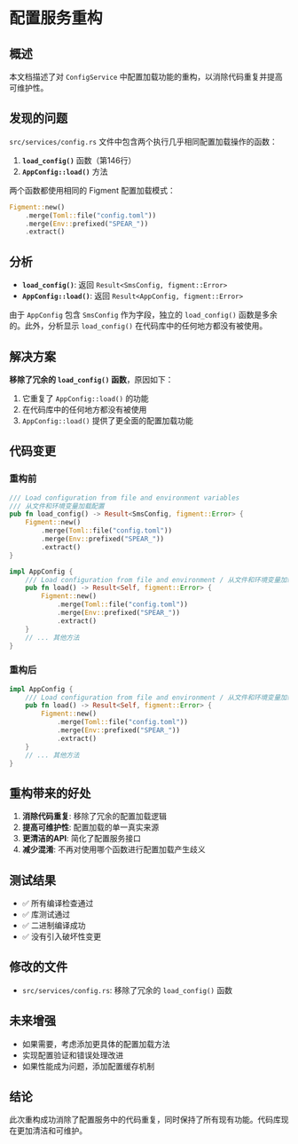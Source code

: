 # 配置服务重构

## 概述
本文档描述了对 `ConfigService` 中配置加载功能的重构，以消除代码重复并提高可维护性。

## 发现的问题
`src/services/config.rs` 文件中包含两个执行几乎相同配置加载操作的函数：

1. **`load_config()`** 函数（第146行）
2. **`AppConfig::load()`** 方法

两个函数都使用相同的 Figment 配置加载模式：
```rust
Figment::new()
    .merge(Toml::file("config.toml"))
    .merge(Env::prefixed("SPEAR_"))
    .extract()
```

## 分析
- **`load_config()`**: 返回 `Result<SmsConfig, figment::Error>`
- **`AppConfig::load()`**: 返回 `Result<AppConfig, figment::Error>`

由于 `AppConfig` 包含 `SmsConfig` 作为字段，独立的 `load_config()` 函数是多余的。此外，分析显示 `load_config()` 在代码库中的任何地方都没有被使用。

## 解决方案
**移除了冗余的 `load_config()` 函数**，原因如下：
1. 它重复了 `AppConfig::load()` 的功能
2. 在代码库中的任何地方都没有被使用
3. `AppConfig::load()` 提供了更全面的配置加载功能

## 代码变更

### 重构前
```rust
/// Load configuration from file and environment variables
/// 从文件和环境变量加载配置
pub fn load_config() -> Result<SmsConfig, figment::Error> {
    Figment::new()
        .merge(Toml::file("config.toml"))
        .merge(Env::prefixed("SPEAR_"))
        .extract()
}

impl AppConfig {
    /// Load configuration from file and environment / 从文件和环境变量加载配置
    pub fn load() -> Result<Self, figment::Error> {
        Figment::new()
            .merge(Toml::file("config.toml"))
            .merge(Env::prefixed("SPEAR_"))
            .extract()
    }
    // ... 其他方法
}
```

### 重构后
```rust
impl AppConfig {
    /// Load configuration from file and environment / 从文件和环境变量加载配置
    pub fn load() -> Result<Self, figment::Error> {
        Figment::new()
            .merge(Toml::file("config.toml"))
            .merge(Env::prefixed("SPEAR_"))
            .extract()
    }
    // ... 其他方法
}
```

## 重构带来的好处

1. **消除代码重复**: 移除了冗余的配置加载逻辑
2. **提高可维护性**: 配置加载的单一真实来源
3. **更清洁的API**: 简化了配置服务接口
4. **减少混淆**: 不再对使用哪个函数进行配置加载产生歧义

## 测试结果
- ✅ 所有编译检查通过
- ✅ 库测试通过
- ✅ 二进制编译成功
- ✅ 没有引入破坏性变更

## 修改的文件
- `src/services/config.rs`: 移除了冗余的 `load_config()` 函数

## 未来增强
- 如果需要，考虑添加更具体的配置加载方法
- 实现配置验证和错误处理改进
- 如果性能成为问题，添加配置缓存机制

## 结论
此次重构成功消除了配置服务中的代码重复，同时保持了所有现有功能。代码库现在更加清洁和可维护。